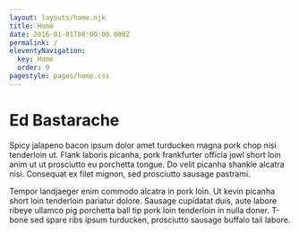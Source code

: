```yaml
---
layout: layouts/home.njk
title: Home
date: 2016-01-01T00:00:00.000Z
permalink: /
eleventyNavigation:
  key: Home
  order: 0
pagestyle: pages/home.css
---
```



# Ed Bastarache

Spicy jalapeno bacon ipsum dolor amet turducken magna pork chop nisi tenderloin ut. Flank laboris picanha, pork frankfurter officia jowl short loin anim ut ut prosciutto eu porchetta tongue. Do velit picanha shankle alcatra nisi. Consequat ex filet mignon, sed prosciutto sausage pastrami.

Tempor landjaeger enim commodo alcatra in pork loin. Ut kevin picanha short loin tenderloin pariatur dolore. Sausage cupidatat duis, aute labore ribeye ullamco pig porchetta ball tip pork loin tenderloin in nulla doner. T-bone sed spare ribs ipsum turducken, prosciutto sausage buffalo tail labore.


